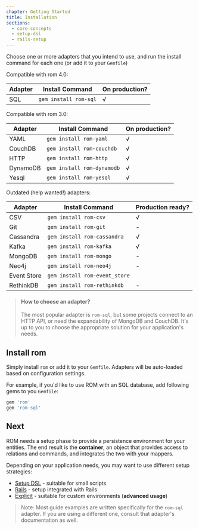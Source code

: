```yaml
---
chapter: Getting Started
title: Installation
sections:
  - core-concepts
  - setup-dsl
  - rails-setup
---
```


Choose one or more adapters that you intend to use, and run the install command
for each one (or add it to your `Gemfile`)

Compatible with rom 4.0:

|Adapter|Install Command|On production?|
|-------|---------------|---|
|SQL|`gem install rom-sql`| √ |

Compatible with rom 3.0:

|Adapter|Install Command|On production?|
|-------|---------------|---|
|YAML|`gem install rom-yaml`| √ |
|CouchDB|`gem install rom-couchdb`| √ |
|HTTP|`gem install rom-http`| √ |
|DynamoDB|`gem install rom-dynamodb`| √ |
|Yesql|`gem install rom-yesql`| √ |

Outdated (help wanted!) adapters:

|Adapter|Install Command|Production ready?
|-------|---------------|---|
|CSV|`gem install rom-csv`| √ |
|Git|`gem install rom-git`| - |
|Cassandra|`gem install rom-cassandra`| √ |
|Kafka|`gem install rom-kafka`| √ |
|MongoDB|`gem install rom-mongo`| - |
|Neo4j|`gem install rom-neo4j`| - |
|Event Store|`gem install rom-event_store`|
|RethinkDB|`gem install rom-rethinkdb`| - |

> #### How to choose an adapter?
>
> The most popular adapter is `rom-sql`, but some projects connect to an HTTP
> API, or need the expandability of MongoDB and CouchDB. It's up to you to
> choose the appropriate solution for your application's needs.

## Install rom

Simply install `rom` or add it to your `Gemfile`. Adapters will be auto-loaded based on configuration settings. 

For example, if you'd like to use ROM with an SQL database, add following gems to you `Gemfile`:

``` ruby
gem 'rom'
gem 'rom-sql'
```

## Next

ROM needs a setup phase to provide a persistence environment for your entities. The end result is the **container**, an object that provides access to relations and commands, and integrates the two with your mappers.

Depending on your application needs, you may want to use different setup strategies:

* [Setup DSL](/%{version}/learn/getting-started/setup-dsl) - suitable for small scripts
* [Rails](/%{version}/learn/getting-started/rails-setup) - setup integrated with Rails
* [Explicit](/%{version}/learn/advanced/explicit-setup) - suitable for custom environments (**advanced usage**)

> Note: Most guide examples are written specifically for the `rom-sql` adapter.
> If you are using a different one, consult that adapter's documentation as well.
